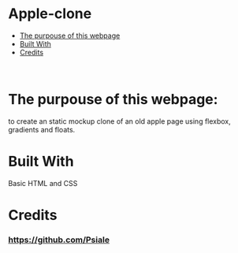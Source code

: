 # Apple-clone

* [The purpouse of this webpage](#The-purpouse-of-this-webpage)
* [Built With](#built-with)
* [Credits](#contact)
<br>

# The purpouse of this webpage:
to create an static mockup clone of an old apple page using flexbox, gradients and floats. 
<br>

# Built With
Basic HTML and CSS



# Credits
### https://github.com/Psiale


